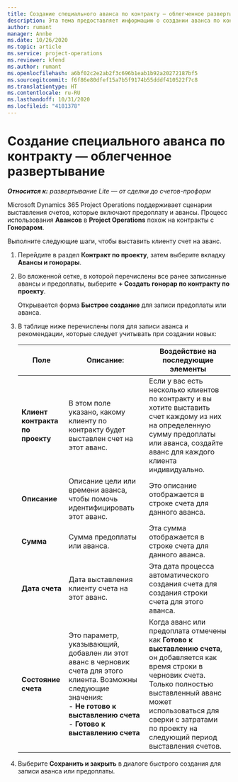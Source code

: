 ```yaml
---
title: Создание специального аванса по контракту — облегченное развертывание
description: Эта тема предоставляет информацию о создании аванса по контракту при необходимости.
author: rumant
manager: Annbe
ms.date: 10/26/2020
ms.topic: article
ms.service: project-operations
ms.reviewer: kfend
ms.author: rumant
ms.openlocfilehash: a6bf02c2e2ab2f3c696b1eab1b92a20272187bf5
ms.sourcegitcommit: f6f86e80dfef15a7b5f9174b55dddf410522f7c8
ms.translationtype: HT
ms.contentlocale: ru-RU
ms.lasthandoff: 10/31/2020
ms.locfileid: "4181378"
---
```

# <a name="creating-an-ad-hoc-advance-on-a-contract---lite"></a>Создание специального аванса по контракту — облегченное развертывание

_**Относится к:** развертывание Lite — от сделки до счетов-проформ_

Microsoft Dynamics 365 Project Operations поддерживает сценарии выставления счетов, которые включают предоплату и авансы. Процесс использования **Авансов** в **Project Operations** похож на контракты с **Гонораром**. 

Выполните следующие шаги, чтобы выставить клиенту счет на аванс.

1. Перейдите в раздел **Контракт по проекту**, затем выберите вкладку **Авансы и гонорары**.
2. Во вложенной сетке, в которой перечислены все ранее записанные авансы и предоплаты, выберите **+ Создать гонорар по контракту по проекту**. 

    Открывается форма **Быстрое создание** для записи предоплаты или аванса.
    
3. В таблице ниже перечислены поля для записи аванса и рекомендации, которые следует учитывать при создании новых:

    | Поле | Описание: | Воздействие на последующие элементы |
    | --- | --- | --- |
    | **Клиент контракта по проекту** | В этом поле указано, какому клиенту по контракту будет выставлен счет на этот аванс. | Если у вас есть несколько клиентов по контракту и вы хотите выставить счет каждому из них на определенную сумму предоплаты или аванса, создайте аванс для каждого клиента индивидуально. |
    | **Описание** | Описание цели или времени аванса, чтобы помочь идентифицировать этот аванс. | Это описание отображается в строке счета для данного аванса. |
    | **Сумма** | Сумма предоплаты или аванса. | Эта сумма отображается в строке счета для данного аванса. |
    | **Дата счета** | Дата выставления клиенту счета на этот аванс. | Эта дата процесса автоматического создания счета для создания строки счета для этого аванса. |
    | **Состояние счета** | Это параметр, указывающий, добавлен ли этот аванс в черновик счета для этого клиента. Возможны следующие значения:</br>- **Не готово к выставлению счета**</br>- **Готово к выставлению счета** | Когда аванс или предоплата отмечены как **Готово к выставлению счета**, он добавляется как время строки в черновик счета. Только полностью выставленный аванс может использоваться для сверки с затратами по проекту на следующий период выставления счетов. |

4. Выберите **Сохранить и закрыть** в диалоге быстрого создания для записи аванса или предоплаты.
